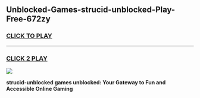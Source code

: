 
## Unblocked-Games-strucid-unblocked-Play-Free-672zy
<h3>
<a href="https://premium76.site?title=strucid-unblocked&ref=18A1">CLICK TO PLAY</a></h3>
<hr>

<h3>
<a href="https://premium76.site?title=strucid-unblocked&ref=18A1">CLICK 2 PLAY</a>
  
</h3>

<a href="https://premium76.site?title=strucid-unblocked&ref=18A1"><img src="https://clearcache.store/games.png"></a>


**strucid-unblocked games unblocked: Your Gateway to Fun and Accessible Online Gaming**
